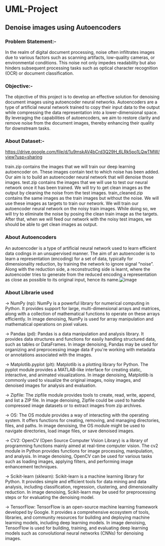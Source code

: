 # UML-Project
## Denoise images using Autoencoders

### Problem Statement:-
In the realm of digital document processing, noise often infiltrates images due to various factors such as scanning artifacts, low-quality cameras, or environmental conditions. This noise not only impedes readability but also hinders subsequent processing tasks such as optical character recognition (OCR) or document classification.

### Objective:-
The objective of this project is to develop an effective solution for denoising document images using autoencoder neural networks. Autoencoders are a type of artificial neural network trained to copy their input data to the output while compressing the data representation into a lower-dimensional space. By leveraging the capabilities of autoencoders, we aim to restore clarity and remove noise from the document images, thereby enhancing their quality for downstream tasks.

### About Dataset:-
https://drive.google.com/file/d/1u9mskAV4bCrd3Q29H_6LRk5po1LQwTMW/view?usp=sharing 

train.zip contains the images that we will train our deep learning autoencoder on. These images contain text to which noise has been added. Our aim is to build an autoencoder neural network that will denoise those images.
test.zip contains the images that we will use to test our neural network once it has been trained. We will try to get clean images as the output by cleaning the noise from the test images.
train_cleaned.zip contains the same images as the train images but without the noise. We will use these images as targets to train our network.
We will train our autoencoder neural network on the noisy train images. While doing so, we will try to eliminate the noise by posing the clean train image as the targets. After that, when we will feed our network with the noisy test images, we should be able to get clean images as output. 

### About Autoencoders
An autoencoder is a type of artificial neural network used to learn efficient data codings in an unsupervised manner. The aim of an autoencoder is to learn a representation (encoding) for a set of data, typically for dimensionality reduction, by training the network to ignore signal “noise”. Along with the reduction side, a reconstructing side is learnt, where the autoencoder tries to generate from the reduced encoding a representation as close as possible to its original input, hence its name.![image](https://github.com/pandaroshni/UML-Project/assets/112866689/1b9c1758-421d-463c-816f-4c6cdc012ac9)

### About Librarie used

-> NumPy (np): NumPy is a powerful library for numerical computing in Python. It provides support for large, multi-dimensional arrays and matrices, along with a collection of mathematical functions to operate on these arrays efficiently. In image denoising, NumPy is used for array manipulation and mathematical operations on pixel values.

-> Pandas (pd): Pandas is a data manipulation and analysis library. It provides data structures and functions for easily handling structured data, such as tables or DataFrames. In image denoising, Pandas may be used for organizing and preprocessing image data if you're working with metadata or annotations associated with the images.

-> Matplotlib.pyplot (plt): Matplotlib is a plotting library for Python. The pyplot module provides a MATLAB-like interface for creating static, interactive, and animated visualizations. In image denoising, Matplotlib is commonly used to visualize the original images, noisy images, and denoised images for analysis and evaluation.

-> Zipfile: The zipfile module provides tools to create, read, write, append, and list a ZIP file. In image denoising, Zipfile could be used to handle compressed image datasets or to extract images from zip archives.

-> OS: The OS module provides a way of interacting with the operating system. It offers functions for creating, removing, and managing directories, files, and paths. In image denoising, the OS module might be used to navigate directories, load image files, or save denoised images.

-> CV2: OpenCV (Open Source Computer Vision Library) is a library of programming functions mainly aimed at real-time computer vision. The cv2 module in Python provides functions for image processing, manipulation, and analysis. In image denoising, OpenCV can be used for various tasks such as loading images, applying filters, and performing image enhancement techniques.

-> Scikit-learn (sklearn): Scikit-learn is a machine learning library for Python. It provides simple and efficient tools for data mining and data analysis, including classification, regression, clustering, and dimensionality reduction. In image denoising, Scikit-learn may be used for preprocessing steps or for evaluating the denoising model.

-> TensorFlow: TensorFlow is an open-source machine learning framework developed by Google. It provides a comprehensive ecosystem of tools, libraries, and community resources for building and deploying machine learning models, including deep learning models. In image denoising, TensorFlow is used for building, training, and evaluating deep learning models such as convolutional neural networks (CNNs) for denoising images.
